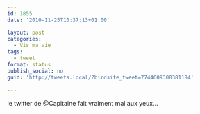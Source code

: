 ```yaml
---
id: 1855
date: '2010-11-25T10:37:13+01:00'

layout: post
categories:
  - Vis ma vie
tags:
  - tweet
format: status
publish_social: no
guid: 'http://tweets.local/?birdsite_tweet=7744609308381184'

---
```


le twitter de @Capitaine fait vraiment mal aux yeux…